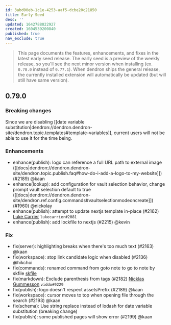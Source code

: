 ```yaml
---
id: 3abd00eb-1c1e-4253-aaf5-dcbe20c21850
title: Early Seed
desc: ''
updated: 1642788022927
created: 1604539200840
published: true
nav_exclude: true
---
```


> This page documents the features, enhancements, and fixes in the latest early seed release. The early seed is a preview of the weekly release, so you'll see the next minor version when installing (ex. `0.78.0` instead of `0.77.1`). When dendron ships the general release, the currently installed extension will automatically be updated (but will still have same version).

## 0.79.0

### Breaking changes

Since we are disabling [[date variable substitution|dendron://dendron.dendron-site/dendron.topic.templates#template-variables]], current users will not be able to use it for the time being.

### Enhancements
- enhance(publish): logo can reference a full URL path to external image ([[docs|dendron://dendron.dendron-site/dendron.topic.publish.faq#how-do-i-add-a-logo-to-my-website]]) (#2189) @kaan
- enhance(lookup): add configuration for vault selection behavior, change prompt vault selection default to true ([[docs|dendron://dendron.dendron-site/dendron.ref.config.commands#vaultselectionmodeoncreate]]) (#1960) @nickolay
- enhance(publish): attempt to update nextjs template in-place (#2162) [Luke Carrier](https://github.com/LukeCarrier) `lukecarrier#2081`
- enhance(publish): add lockfile to nextjs (#2215) @kevin

### Fix
- fix(server): highlighting breaks when there's too much text (#2163) @kaan
- fix(workspace): stop link candidate logic when disabled (#2136) @hikchoi
- fix(commands): renamed command from goto note to go to note by skfile [skfile](https://github.com/skfile)
- fix(markdown): Exclude parenthesis from tags (#2182) [Nicklas Gummesson](https://github.com/viddo) `viddo#9229`
- fix(publish): logo doesn't respect assetsPrefix (#2189) @kaan
- fix(workspace): cursor moves to top when opening file through the search (#2193) @kaan
- fix(schema): Use string replace instead of lodash for date variable substitution (breaking change)
- fix(publish): some published pages will show error (#2199) @kaan
